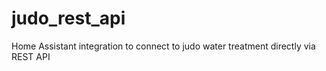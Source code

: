 # judo_rest_api
Home Assistant integration to connect to judo water treatment directly via REST API
